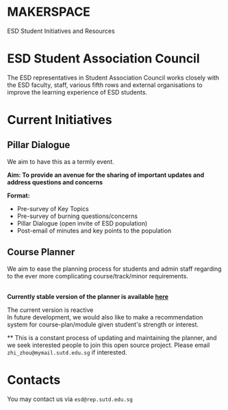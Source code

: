 # MAKERSPACE
ESD Student Initiatives and Resources 

# ESD Student Association Council
The ESD representatives in Student Association Council works closely with the ESD faculty, staff, various fifth rows and external organisations to improve the learning experience of ESD students.<br>

# Current Initiatives

## Pillar Dialogue 

We aim to have this as a termly event.

**Aim: To provide an avenue for the sharing of important updates and address questions and concerns**

**Format:**

* Pre-survey of Key Topics
* Pre-survey of burning questions/concerns
* Pillar Dialogue (open invite of ESD population)
* Post-email of minutes and key points to the population

## Course Planner

We aim to ease the planning process for students and admin staff regarding to the ever more complicating course/track/minor requirements.
<br><br>

**Currently stable version of the planner is available [here](https://course-planner.opensutd.org/)**

The current version is reactive<br>
In future development, we would also like to make a recommendation system for course-plan/module given student's strength or interest.

** This is a constant process of updating and maintaining the planner, and we seek interested people to join this open source project. Please email ```zhi_zhou@mymail.sutd.edu.sg``` if interested.

# Contacts

You may contact us via ```esd@rep.sutd.edu.sg```


